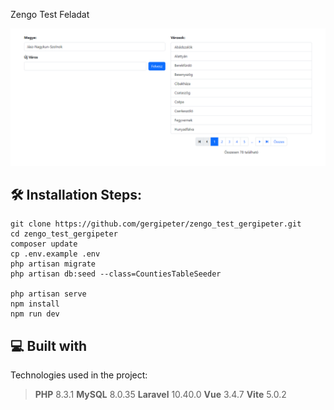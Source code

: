Zengo Test Feladat

![screenshot](https://github.com/gergipeter/zengo_test_gergipeter/blob/main/screenshot1.PNG)

  
<h2>🛠️ Installation Steps:</h2>

    git clone https://github.com/gergipeter/zengo_test_gergipeter.git
    cd zengo_test_gergipeter
    composer update
    cp .env.example .env
    php artisan migrate
    php artisan db:seed --class=CountiesTableSeeder

    php artisan serve
    npm install
    npm run dev
    

<h2>💻 Built with</h2>

Technologies used in the project:

> **PHP** 8.3.1
> **MySQL** 8.0.35
> **Laravel** 10.40.0
> **Vue** 3.4.7
> **Vite** 5.0.2
